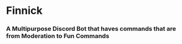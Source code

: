 # Finnick

### A Multipurpose Discord Bot that haves commands that are from Moderation to Fun Commands

